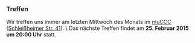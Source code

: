 ### Treffen

Wir treffen uns immer am letzten Mittwoch des Monats im [muCCC](http://muc.ccc.de) ([Schleißheimer Str. 41](http://osm.org/go/0JAf0IVLh?node=2012031859)). \\
Das nächste Treffen findet am **25. Februar 2015 um 20:00 Uhr** statt.

